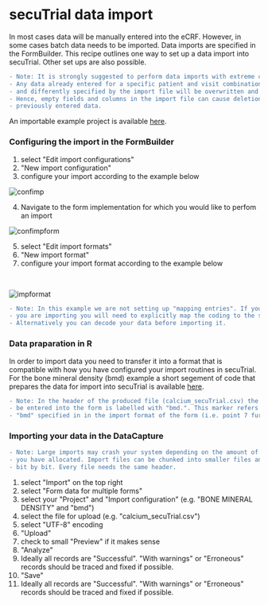 # secuTrial data import

In most cases data will be manually entered into the eCRF. However, in some cases
batch data needs to be imported. Data imports are specified in the FormBuilder.
This recipe outlines one way to set up a data import into secuTrial. Other set ups
are also possible.

```diff
- Note: It is strongly suggested to perform data imports with extreme caution. 
- Any data already entered for a specific patient and visit combination explicitly
- and differently specified by the import file will be overwritten and lost. 
- Hence, empty fields and columns in the import file can cause deletion of 
- previously entered data.
```

An importable example project is available [here](https://github.com/SwissClinicalTrialOrganisation/DM_secuTrial_data/blob/master/proj_DEM00_Dev_20180910-1701_BONE_MINERAL_DENSITY.zip).

### Configuring the import in the FormBuilder
1. select "Edit import configurations"
2. "New import configuration"
3. configure your import according to the example below

![confimp](https://github.com/SwissClinicalTrialOrganisation/DM_secuTrial_recipes/blob/master/import_data/fig/config_import.png "confimp")

4. Navigate to the form implementation for which you would like to perfom an import

![confimpform](https://github.com/SwissClinicalTrialOrganisation/DM_secuTrial_recipes/blob/master/import_data/fig/import_format_form.png "confimpform")

5. select "Edit import formats"
6. "New import format"
7. configure your import format according to the example below
<br>

![impformat](https://github.com/SwissClinicalTrialOrganisation/DM_secuTrial_recipes/blob/master/import_data/fig/import_format.png "impformat")

```diff
- Note: In this example we are not setting up "mapping entries". If you have coded data 
- you are importing you will need to explicitly map the coding to the secuTrial values. 
- Alternatively you can decode your data before importing it.
```

### Data praparation in R

In order to import data you need to transfer it into a format that is compatible with how you have configured your import routines in secuTrial. For the bone mineral density (bmd) example a short segement of code that prepares the data for import into secuTrial is available [here](https://github.com/SwissClinicalTrialOrganisation/DM_secuTrial_R/blob/master/demo/secuTrial_lib_demo.R#L2-L52).

```diff
- Note: In the header of the produced file (calcium_secuTrial.csv) the data to 
- be entered into the form is labelled with "bmd.". This marker refers to the 
- "bmd" specified in in the import format of the form (i.e. point 7 further up in this text).
```

### Importing your data in the DataCapture

```diff
- Note: Large imports may crash your system depending on the amount of resources 
- you have allocated. Import files can be chunked into smaller files and uploaded
- bit by bit. Every file needs the same header.
```

1. select "Import" on the top right
2. select "Form data for multiple forms"
3. select your "Project" and "Import configuration" (e.g. "BONE MINERAL DENSITY" and "bmd")
4. select the file for upload (e.g. "calcium_secuTrial.csv")
5. select "UTF-8" encoding
6. "Upload"
7. check to small "Preview" if it makes sense
8. "Analyze"
9. Ideally all records are "Successful". "With warnings" or "Erroneous" records should be traced and fixed if possible.
10. "Save"
11. Ideally all records are "Successful". "With warnings" or "Erroneous" records should be traced and fixed if possible.










